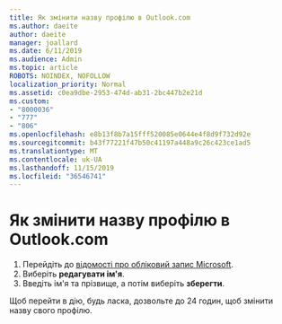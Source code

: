 ```yaml
---
title: Як змінити назву профілю в Outlook.com
ms.author: daeite
author: daeite
manager: joallard
ms.date: 6/11/2019
ms.audience: Admin
ms.topic: article
ROBOTS: NOINDEX, NOFOLLOW
localization_priority: Normal
ms.assetid: c0ea9dbe-2953-474d-ab31-2bc447b2e21d
ms.custom:
- "8000036"
- "777"
- "806"
ms.openlocfilehash: e8b13f8b7a15fff520085e0644e4f8d9f732d92e
ms.sourcegitcommit: b43f77221f47b50c41197a448a9c26c423ce1ad5
ms.translationtype: MT
ms.contentlocale: uk-UA
ms.lasthandoff: 11/15/2019
ms.locfileid: "36546741"
---
```

# <a name="change-your-profile-name-in-outlookcom"></a>Як змінити назву профілю в Outlook.com

1. Перейдіть до [відомості про обліковий запис Microsoft](https://go.microsoft.com/fwlink/p/?linkid=860841).
2. Виберіть **редагувати ім'я**.
3. Введіть ім'я та прізвище, а потім виберіть **зберегти**.

Щоб перейти в дію, будь ласка, дозвольте до 24 годин, щоб змінити назву свого профілю.